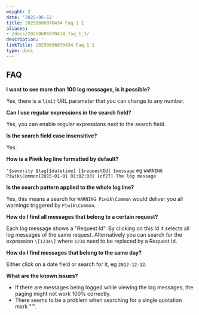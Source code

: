 ```yaml
---
weight: 2
date: '2025-06-12'
title: 20250606070434 Faq 1 1
aliases:
- /docs/20250606070434_faq_1_1/
description: ''
linkTitle: 20250606070434 Faq 1 1
type: docs
---
```


## FAQ

__I want to see more than 100 log messages, is it possible?__

Yes, there is a `limit` URL parameter that you can change to any number.

__Can I use regular expressions in the search field?__

Yes, you can enable regular expressions next to the search field.

__Is the search field case insensitive?__

Yes.

__How is a Piwik log line formatted by default?__

`'$severity $tag[$datetime] [$requestId] $message` eg `WARNING Piwik\Common[2015-01-01 01:02:03] [cf27] The log message`

__Is the search pattern applied to the whole log line?__

Yes, this means a search for `WARNING Piwik\Common` would deliver you all warnings triggered by `Piwik\Common`.

__How do I find all messages that belong to a certain request?__

Each log message shows a "Request Id". By clicking on this Id it selects all log messages of the same request.
Alternatively you can search for the expression `\[1234\]` where `1234` need to be replaced by a Request Id.

__How do I find messages that belong to the same day?__

Either click on a date field or search for it, eg `2012-12-12`.

__What are the known issues?__

* If there are messages being logged while viewing the log messages, the paging might not work 100% correctly.
* There seems to be a problem when searching for a single quotation mark "'".
